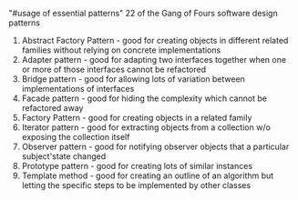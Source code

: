 "#usage of essential patterns" 
22 of the Gang of Fours software design patterns

1. Abstract Factory Pattern - good for creating objects in different related families without relying on concrete implementations
2. Adapter pattern - good for adapting two interfaces together when one or more of those interfaces cannot be refactored
3. Bridge pattern - good for allowing lots of variation between implementations of interfaces
4. Facade pattern - good for hiding the complexity which cannot be refactored away
5. Factory Pattern - good for creating objects in a related family
6. Iterator pattern - good for extracting objects from a collection w/o exposing the collection itself
7. Observer pattern - good for notifying observer objects that a particular subject'state changed
8. Prototype pattern - good for creating lots of similar instances
9. Template method - good for creating an outline of an algorithm but letting the specific steps to be implemented by other classes 